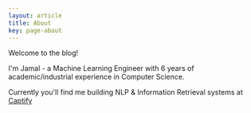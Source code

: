 ```yaml
---
layout: article
title: About
key: page-about
---
```


Welcome to the blog!

I'm Jamal - a Machine Learning Engineer with 6 years of academic/industrial experience in Computer Science.

Currently you'll find me building NLP & Information Retrieval systems at [Captify](https://www.captify.co.uk)